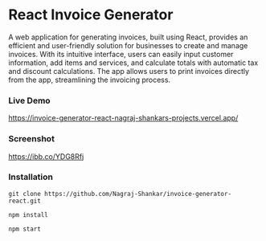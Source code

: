 # React Invoice Generator

A web application for generating invoices, built using React, provides an efficient and user-friendly solution for businesses to create and manage invoices. With its intuitive interface, users can easily input customer information, add items and services, and calculate totals with automatic tax and discount calculations. The app allows users to print invoices directly from the app, streamlining the invoicing process.

### Live Demo
https://invoice-generator-react-nagraj-shankars-projects.vercel.app/

### Screenshot
https://ibb.co/YDG8Rfj

### Installation

```
git clone https://github.com/Nagraj-Shankar/invoice-generator-react.git

npm install

npm start
```
